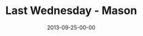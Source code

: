 ---
layout: message
category: message
series: "#culture"
title: "Last Wednesday - Mason"
date: 2013-09-25-00-00
message_id: 825
audio: "http://s3.amazonaws.com/crossroads-media/messages/audio/092513_lw_mason.mp3"
audio-duration: "38:55"
tag: 
 - mason
 - last-wednesday
 - brian-tome
 - crossroads-church
explicit: false
---